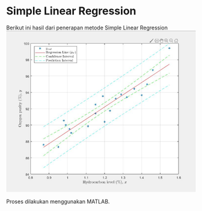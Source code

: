 # Simple Linear Regression

Berikut ini hasil dari penerapan metode Simple Linear Regression
![Hasil metode Simple Linear Regression](https://raw.githubusercontent.com/azkahariz/SimpleLinearRegression/main/img_result.JPG)

Proses dilakukan menggunakan MATLAB.
